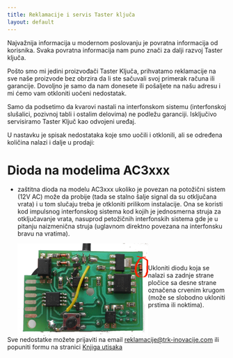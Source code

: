 ```yaml
---
title: Reklamacije i servis Taster ključa
layout: default
---
```


Najvažnija informacija u modernom poslovanju je povratna informacija od korisnika. Svaka povratna informacija nam puno znači za dalji razvoj Taster ključa.

Pošto smo mi jedini proizvođači Taster Ključa, prihvatamo reklamacije na sve naše proizvode bez obrzira da li ste sačuvali svoj primerak računa ili garancije. Dovoljno je samo da nam donesete ili pošaljete na našu adresu i mi ćemo vam otkloniti uočeni nedostatak. 

Samo da podsetimo da kvarovi nastali na interfonskom sistemu (interfonskoj slušalici, pozivnoj tabli i ostalim delovima) ne podležu garanciji. Isključivo servisiramo Taster Ključ kao odvojeni uređaj.


U nastavku je spisak nedostataka koje smo uočili i otklonili, ali se određena količina nalazi i dalje u prodaji:

<a name="ac3dioda"></a>Dioda na modelima AC3xxx
===

 * zaštitna dioda na modelu AC3xxx ukoliko je povezan na potožični sistem (12V AC) može da probije (tada se stalno šalje signal da su otključana vrata) i u tom slučaju treba je otkloniti prilikom instalacije. Ona se koristi kod  impulsnog interfonskog sistema kod kojih je jednosmerna struja za otključavanje vrata, nasuprod petožičnih interfonskih sistema gde je u pitanju naizmenična struja (uglavnom direktno povezana na interfonsku bravu na vratima). 

   <img style="float: left" src="/assets/images/pictures/zadnja.png">
<br>
<br>
   
Ukloniti diodu koja se nalazi sa zadnje strane pločice sa desne strane označena crvenim krugom (može se slobodno ukloniti prstima ili noktima).
<p style="clear: both" ></p>

Sve nedostatke možete prijaviti na email <a herf="reklamacije@trk-inovacije.com">reklamacije@trk-inovacije.com</a> ili popuniti formu na stranici [Knjiga utisaka](/reklamacije/knjiga-utisaka)
